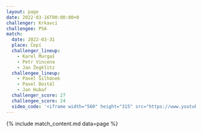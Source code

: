 ```yaml
---
layout: page
date: 2022-03-16T00:00:00+0
challenger: Krkavci
challengee: PSA
match:
  date: 2022-03-31
  place: Čepí
  challenger_lineup:
    - Karel Murgaš
    - Petr Vincena
    - Jan Žegklitz
  challengee_lineup:
    - Pavel Šilhánek
    - Pavel Dostál
    - Jan Hubař
  challenger_score: 27
  challengee_score: 24
  video_code: '<iframe width="560" height="315" src="https://www.youtube-nocookie.com/embed/ZYn5I87Ji3g" title="YouTube video player" frameborder="0" allow="accelerometer; autoplay; clipboard-write; encrypted-media; gyroscope; picture-in-picture" allowfullscreen></iframe>'
---
```


{% include match_content.md data=page %}
